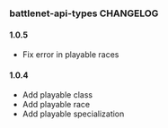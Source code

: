 ### battlenet-api-types CHANGELOG


#### 1.0.5
- Fix error in playable races

#### 1.0.4

- Add playable class
- Add playable race
- Add playable specialization